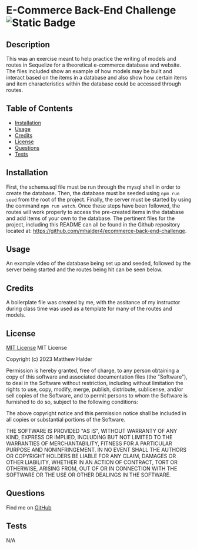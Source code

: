 # E-Commerce Back-End Challenge	![Static Badge](https://img.shields.io/badge/MIT_License-grey)
## Description
This was an exercise meant to help practice the writing of models and routes in Sequelize for a theoretical e-commerce database and website. The files included show an example of how models may be built and interact based on the items in a database and also show how certain items and item characteristics within the database could be accessed through routes.
## Table of Contents
- [Installation](#installation)
- [Usage](#usage)
- [Credits](#credits)
- [License](#license)
- [Questions](#questions)
- [Tests](#tests)
## Installation
First, the schema.sql file must be run through the mysql shell in order to create the database. Then, the database must be seeded using `npm run seed` from the root of the project. Finally, the server must be started by using the command `npm run watch`. Once these steps have been followed, the routes will work properly to access the pre-created items in the database and add items of your own to the database. The pertinent files for the project, including this README can all be found in the Github repository located at: https://github.com/mhalder4/ecommerce-back-end-challenge.
## Usage
An example video of the database being set up and seeded, followed by the server being started and the routes being hit can be seen below.
## Credits
A boilerplate file was created by me, with the assitance of my instructor during class time was used as a template for many of the routes and models.
## License
[MIT License](https://choosealicense.com/licenses/mit/)
MIT License

Copyright (c) 2023 Matthew Halder

Permission is hereby granted, free of charge, to any person obtaining a copy
of this software and associated documentation files (the "Software"), to deal
in the Software without restriction, including without limitation the rights
to use, copy, modify, merge, publish, distribute, sublicense, and/or sell
copies of the Software, and to permit persons to whom the Software is
furnished to do so, subject to the following conditions:

The above copyright notice and this permission notice shall be included in all
copies or substantial portions of the Software.

THE SOFTWARE IS PROVIDED "AS IS", WITHOUT WARRANTY OF ANY KIND, EXPRESS OR
IMPLIED, INCLUDING BUT NOT LIMITED TO THE WARRANTIES OF MERCHANTABILITY,
FITNESS FOR A PARTICULAR PURPOSE AND NONINFRINGEMENT. IN NO EVENT SHALL THE
AUTHORS OR COPYRIGHT HOLDERS BE LIABLE FOR ANY CLAIM, DAMAGES OR OTHER
LIABILITY, WHETHER IN AN ACTION OF CONTRACT, TORT OR OTHERWISE, ARISING FROM,
OUT OF OR IN CONNECTION WITH THE SOFTWARE OR THE USE OR OTHER DEALINGS IN THE
SOFTWARE.
## Questions
Find me on [GitHub](https://github.com/mhalder4)
## Tests
N/A